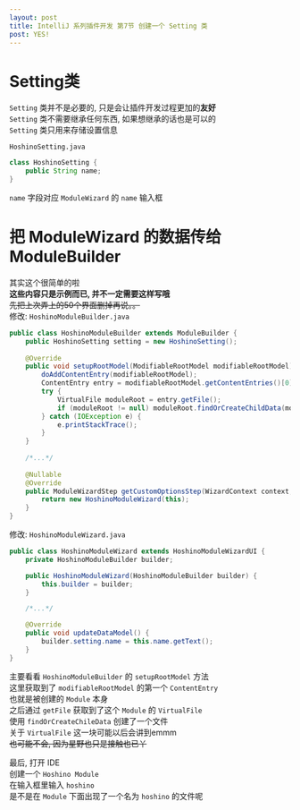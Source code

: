 ```yaml
---
layout: post
title: IntelliJ 系列插件开发 第7节 创建一个 Setting 类
post: YES!
---
```


# Setting类
`Setting` 类并不是必要的, 只是会让插件开发过程更加的**友好**  
`Setting` 类不需要继承任何东西, 如果想继承的话也是可以的  
`Setting` 类只用来存储设置信息  

`HoshinoSetting.java`
```Java
class HoshinoSetting {
    public String name;
}
```
`name` 字段对应 `ModuleWizard` 的 `name` 输入框  

# 把 ModuleWizard 的数据传给 ModuleBuilder
其实这个很简单的啦  
**这些内容只是示例而已, 并不一定需要这样写哦**  
~~先把上次弄上的50个界面删掉再说。。~~  
修改: `HoshinoModuleBuilder.java`  
```Java
public class HoshinoModuleBuilder extends ModuleBuilder {
	public HoshinoSetting setting = new HoshinoSetting();
	
	@Override
	public void setupRootModel(ModifiableRootModel modifiableRootModel) throws ConfigurationException {
		doAddContentEntry(modifiableRootModel);
		ContentEntry entry = modifiableRootModel.getContentEntries()[0];
		try {
			VirtualFile moduleRoot = entry.getFile();
			if (moduleRoot != null) moduleRoot.findOrCreateChildData(modifiableRootModel.getModule(), setting.name);
		} catch (IOException e) {
			e.printStackTrace();
		}
	}
	
	/*...*/
	
	@Nullable
	@Override
	public ModuleWizardStep getCustomOptionsStep(WizardContext context, Disposable parentDisposable) {
		return new HoshinoModuleWizard(this);
	}
}
```

修改: `HoshinoModuleWizard.java`  
```Java
public class HoshinoModuleWizard extends HoshinoModuleWizardUI {
	private HoshinoModuleBuilder builder;

	public HoshinoModuleWizard(HoshinoModuleBuilder builder) {
		this.builder = builder;
	}

	/*...*/

	@Override
	public void updateDataModel() {
		builder.setting.name = this.name.getText();
	}
}
```
主要看看 `HoshinoModuleBuilder` 的 `setupRootModel` 方法  
这里获取到了 `modifiableRootModel` 的第一个 `ContentEntry`  
也就是被创建的 `Module` 本身  
之后通过 `getFile` 获取到了这个 `Module` 的 `VirtualFile`  
使用 `findOrCreateChileData` 创建了一个文件  
关于 `VirtualFile` 这一块可能以后会讲到emmm  
~~也可能不会, 因为星野也只是接触也已丫~~  

最后, 打开 IDE  
创建一个 `Hoshino Module`  
在输入框里输入 `hoshino`  
是不是在 `Module` 下面出现了一个名为 `hoshino` 的文件呢